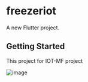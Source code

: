 # freezeriot

A new Flutter project.

## Getting Started

This project for IOT-MF project

![image](https://github.com/neorock07/freezeriot/assets/99853004/dfcc0b76-27b9-41c6-a7de-83ee47948fa7)
